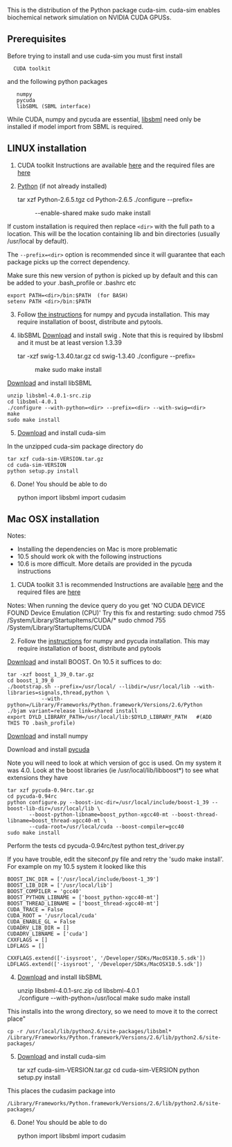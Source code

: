 
This is the distribution of the Python package cuda-sim.
cuda-sim enables biochemical network simulation on NVIDIA
CUDA GPUSs.


## Prerequisites

Before trying to install and use cuda-sim you must
first install
      
      CUDA toolkit

and the following python packages

       numpy
       pycuda 
       libSBML (SBML interface)
	
While CUDA, numpy and pycuda are essential, [libsbml](http://sbml.org/Software/libSBML) need only
be installed if model import from SBML is required.


## LINUX installation

1) CUDA toolkit
Instructions are available [here](http://developer.download.nvidia.com/compute/cuda/3_1/docs/GettingStartedLinux.pdf)
and the required files are [here](http://developer.nvidia.com/object/cuda_3_1_downloads.html#Linux)

2) [Python](http://www.python.org/ftp/python/2.6.5/Python-2.6.5.tgz) (if not already installed)

	tar xzf Python-2.6.5.tgz
	cd Python-2.6.5
	./configure --prefix=<dir> --enable-shared
	make
	sudo make install

If custom installation is required then replace ``<dir>``
with the full path to a location. This will be the 
location containing lib and bin directories (usually 
/usr/local by default).

The ``--prefix=<dir>`` option is recommended since it will
guarantee that each package picks up the correct dependency.

Make sure this new version of python is picked up by default
and this can be added to your .bash_profile or .bashrc etc

	export PATH=<dir>/bin:$PATH  (for BASH)
	setenv PATH <dir>/bin:$PATH

3) Follow [the instructions](http://wiki.tiker.net/PyCuda/Installation/Linux) for numpy and pycuda installation.
This may require installation of boost, distribute and pytools.

4) libSBML
[Download](http://downloads.sourceforge.net/project/swig/swig/swig-1.3.40/swig-1.3.40.tar.gz) and install swig .
Note that this is required by libsbml and it must be at least version 1.3.39

	tar -xzf swig-1.3.40.tar.gz
	cd swig-1.3.40
	./configure --prefix=<dir>
	make
	sudo make install

[Download](http://downloads.sourceforge.net/project/sbml/libsbml/4.0.1/libsbml-4.0.1-src.zip) and install libSBML

	unzip libsbml-4.0.1-src.zip
	cd libsbml-4.0.1	
	./configure --with-python=<dir> --prefix=<dir> --with-swig=<dir>
	make 
	sudo make install

5) [Download](https://sourceforge.net/projects/cuda-sim/files/latest) and install cuda-sim

In the unzipped cuda-sim package directory do
           
	tar xzf cuda-sim-VERSION.tar.gz
	cd cuda-sim-VERSION
	python setup.py install

6) Done!
You should be able to do
	
	python 
	import libsbml
	import cudasim



## Mac OSX installation

Notes:

* Installing the dependencies on Mac is more problematic
* 10.5 should work ok with the following instructions 
* 10.6 is more difficult. More details are provided in the 
  pycuda instructions

1) CUDA toolkit 3.1 is recommended
Instructions are available [here](http://developer.download.nvidia.com/compute/cuda/3_1/docs/GettingStartedMacOS.pdf)
and the required files are [here](http://developer.nvidia.com/object/cuda_3_1_downloads.html#MacOS)

Notes:
When running the device query do you get 'NO CUDA DEVICE FOUND Device Emulation (CPU)'
Try this fix and restarting:
	 sudo chmod 755 /System/Library/StartupItems/CUDA/*
	 sudo chmod 755 /System/Library/StartupItems/CUDA

2) Follow the [instructions](http://wiki.tiker.net/PyCuda/Installation/Mac) for numpy and pycuda installation.
This may require installation of boost, distribute and pytools

[Download](http://sourceforge.net/projects/boost/files/boost/1.39.0/boost_1_39_0.tar.gz/download) and install BOOST.
On 10.5 it suffices to do:

	tar -xzf boost_1_39_0.tar.gz
	cd boost_1_39_0
	./bootstrap.sh --prefix=/usr/local/ --libdir=/usr/local/lib --with-libraries=signals,thread,python \
		       --with-python=/Library/Frameworks/Python.framework/Versions/2.6/Python
	./bjam variant=release link=shared install		
	export DYLD_LIBRARY_PATH=/usr/local/lib:$DYLD_LIBRARY_PATH   #(ADD THIS TO .bash_profile)

[Download](http://downloads.sourceforge.net/project/numpy/NumPy/1.4.1rc2/numpy-1.4.1rc2-py2.6-python.org.dmg) and install numpy

Download and install [pycuda](http://pypi.python.org/packages/source/p/pycuda/pycuda-0.94rc.tar.gz)

Note you will need to look at which version of gcc is used. On my system it was 4.0.
Look at the boost libraries (ie /usr/local/lib/libboost*) to see what extensions they have	
	
	tar xzf pycuda-0.94rc.tar.gz
	cd pycuda-0.94rc
	python configure.py --boost-inc-dir=/usr/local/include/boost-1_39 --boost-lib-dir=/usr/local/lib \
	       --boost-python-libname=boost_python-xgcc40-mt --boost-thread-libname=boost_thread-xgcc40-mt \
	       --cuda-root=/usr/local/cuda --boost-compiler=gcc40
	sudo make install	
	
Perform the tests
	cd pycuda-0.94rc/test
	python test_driver.py

If you have trouble, edit the siteconf.py file and retry the 'sudo make install'. 
For example on my 10.5 system it looked like this

    BOOST_INC_DIR = ['/usr/local/include/boost-1_39']
    BOOST_LIB_DIR = ['/usr/local/lib']
    BOOST_COMPILER = 'gcc40'
    BOOST_PYTHON_LIBNAME = ['boost_python-xgcc40-mt']
    BOOST_THREAD_LIBNAME = ['boost_thread-xgcc40-mt']
    CUDA_TRACE = False
    CUDA_ROOT = '/usr/local/cuda'
    CUDA_ENABLE_GL = False
    CUDADRV_LIB_DIR = []
    CUDADRV_LIBNAME = ['cuda']
    CXXFLAGS = []
    LDFLAGS = []

    CXXFLAGS.extend(['-isysroot', '/Developer/SDKs/MacOSX10.5.sdk'])
    LDFLAGS.extend(['-isysroot', '/Developer/SDKs/MacOSX10.5.sdk'])


4) [Download](http://downloads.sourceforge.net/project/sbml/libsbml/4.0.1/libsbml-4.0.1-src.zip) and install libSBML


	unzip libsbml-4.0.1-src.zip
	cd libsbml-4.0.1	
	./configure --with-python=/usr/local
	make 
	sudo make install
	
This installs into the wrong directory, so we need to move it to the correct place"

    cp -r /usr/local/lib/python2.6/site-packages/libsbml* /Library/Frameworks/Python.framework/Versions/2.6/lib/python2.6/site-packages/

5) [Download](https://sourceforge.net/projects/cuda-sim/files/latest) and install cuda-sim

	tar xzf cuda-sim-VERSION.tar.gz
	cd cuda-sim-VERSION
	python setup.py install

This places the cudasim package into 
     
	/Library/Frameworks/Python.framework/Versions/2.6/lib/python2.6/site-packages/

6) Done!
You should be able to do
	
	python 
	import libsbml
	import cudasim

